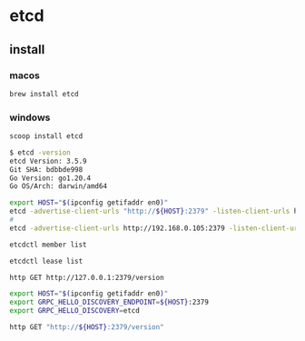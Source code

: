 # etcd

## install

### macos

```sh
brew install etcd
```

### windows

```sh
scoop install etcd
```

```sh
$ etcd -version
etcd Version: 3.5.9
Git SHA: bdbbde998
Go Version: go1.20.4
Go OS/Arch: darwin/amd64
```

```sh
export HOST="$(ipconfig getifaddr en0)"
etcd -advertise-client-urls "http://${HOST}:2379" -listen-client-urls http://0.0.0.0:2379
#
etcd -advertise-client-urls http://192.168.0.105:2379 -listen-client-urls http://0.0.0.0:2379
```

```sh
etcdctl member list
```

```sh
etcdctl lease list
```

```sh
http GET http://127.0.0.1:2379/version

export HOST="$(ipconfig getifaddr en0)"
export GRPC_HELLO_DISCOVERY_ENDPOINT=${HOST}:2379
export GRPC_HELLO_DISCOVERY=etcd

http GET "http://${HOST}:2379/version"
```
